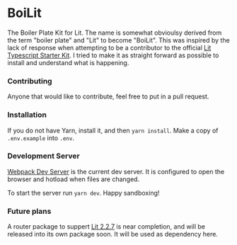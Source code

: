 # BoiLit

The Boiler Plate Kit for Lit. The name is somewhat obvioulsy derived from the term "boiler plate" and "Lit" to become "BoiLit". This was inspired by the lack of response when attempting to be a contributor to the official [Lit Typescript Starter Kit](https://github.com/lit/lit-element-starter-ts). I tried to make it as straight forward as possible to install and understand what is happening.

### Contributing

Anyone that would like to contribute, feel free to put in a pull request.

### Installation

If you do not have Yarn, install it, and then `yarn install`. Make a copy of `.env.example` into `.env`.

### Development Server

[Webpack Dev Server](https://github.com/webpack/webpack-dev-server) is the current dev server. It is configured to open the browser and hotload when files are changed.

To start the server run `yarn dev`. Happy sandboxing!

### Future plans

A router package to suppert [Lit 2.2.7](https://github.com/lit/lit/releases/tag/lit%402.2.7) is near completion, and will be released into its own package soon. It will be used as dependency here.
